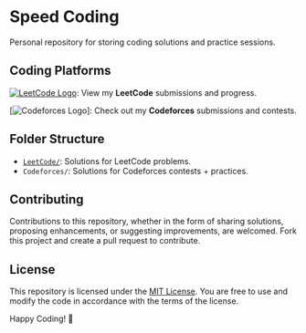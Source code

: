 # Speed Coding
Personal repository for storing coding solutions and practice sessions.


## Coding Platforms

[![LeetCode Logo](https://leetcode.com/favicon.ico)](https://leetcode.com/atesamabdullah8/): View my **LeetCode** submissions and progress.

[![Codeforces Logo](https://sta.codeforces.com/s/98849/favicon-32x32.png)]: Check out my **Codeforces** submissions and contests.


## Folder Structure

- [`LeetCode/`](./Leetcode): Solutions for LeetCode problems.
- `Codeforces/`: Solutions for Codeforces contests + practices.


## Contributing

Contributions to this repository, whether in the form of sharing solutions, proposing enhancements, or suggesting improvements, are welcomed. Fork this project and create a pull request to contribute.

## License

This repository is licensed under the [MIT License](LICENSE). You are free to use and modify the code in accordance with the terms of the license.

Happy Coding! 🌟
